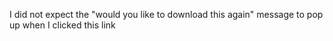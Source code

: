 I did not expect the "would you like to download this again" message to pop up when I clicked this link

